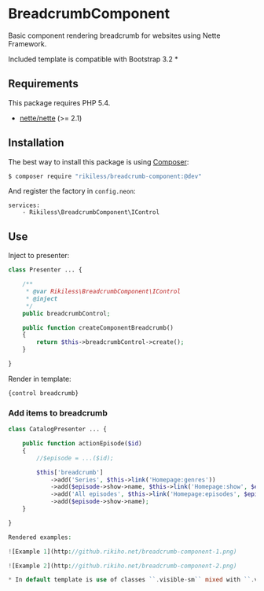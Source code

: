 BreadcrumbComponent
===

Basic component rendering breadcrumb for websites using Nette Framework.

Included template is compatible with Bootstrap 3.2 *

Requirements
---

This package requires PHP 5.4.

- [nette/nette](https://github.com/nette/nette/) (>= 2.1)

Installation
---

The best way to install this package is using [Composer](https://getcomposer.org):

```sh
$ composer require "rikiless/breadcrumb-component:@dev"
```

And register the factory in ``config.neon``:

```neon
services:
    - Rikiless\BreadcrumbComponent\IControl
```

Use
---

Inject to presenter:

```php
class Presenter ... {

    /**
     * @var Rikiless\BreadcrumbComponent\IControl
     * @inject
     */
    public breadcrumbControl;

    public function createComponentBreadcrumb()
    {
        return $this->breadcrumbControl->create();
    }

}
```

Render in template:

```latte
{control breadcrumb}
```

### Add items to breadcrumb

```php
class CatalogPresenter ... {

    public function actionEpisode($id)
    {
        //$episode = ...($id);

		$this['breadcrumb']
			->add('Series', $this->link('Homepage:genres'))
			->add($episode->show->name, $this->link('Homepage:show', $episode->show->url))
			->add('All episodes', $this->link('Homepage:episodes', $episode->show->url))
			->add($episode->show->name);
    }

}

Rendered examples:

![Example 1](http://github.rikiho.net/breadcrumb-component-1.png)

![Example 2](http://github.rikiho.net/breadcrumb-component-2.png)

* In default template is use of classes ``.visible-sm`` mixed with ``.visible-lg`` and it seems to be [broken](https://github.com/twbs/bootstrap/issues/12015) in Bootstrap 3.1.
